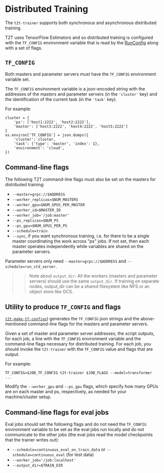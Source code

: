 # Distributed Training

The `t2t-trainer` supports both synchronous and asynchronous distributed
training.

T2T uses TensorFlow Estimators and so distributed training is configured with
the `TF_CONFIG` environment variable that is read by the
[RunConfig](https://github.com/tensorflow/tensorflow/blob/master/tensorflow/python/estimator/run_config.py)
along with a set of flags.

## `TF_CONFIG`

Both masters and parameter servers must have the `TF_CONFIG` environment
variable set.

The `TF_CONFIG` environment variable is a json-encoded string with the addresses
of the masters and parameter servers (in the `'cluster'` key) and the
identification of the current task (in the `'task'` key).

For example:

```
cluster = {
    'ps': ['host1:2222', 'host2:2222'],
    'master': ['host3:2222', 'host4:2222', 'host5:2222']
}
os.environ['TF_CONFIG'] = json.dumps({
    'cluster': cluster,
    'task': {'type': 'master', 'index': 1},
    'environment': 'cloud',
})
```

## Command-line flags

The following T2T command-line flags must also be set on the masters for
distributed training:

- `--master=grpc://$ADDRESS`
- `--worker_replicas=$NUM_MASTERS`
- `--worker_gpu=$NUM_GPUS_PER_MASTER`
- `--worker_id=$MASTER_ID`
- `--worker_job='/job:master'`
- `--ps_replicas=$NUM_PS`
- `--ps_gpu=$NUM_GPUS_PER_PS`
- `--schedule=train`
- `--sync`, if you want synchronous training, i.e. for there to be a single
  master coordinating the work across "ps" jobs. If not set, then each master
  operates independently while variables are shared on the parameter servers.

Parameter servers only need `--master=grpc://$ADDRESS` and
`--schedule=run_std_server`.

>> Note about `output_dir`: All the workers (masters and parameter servers) should use the same `output_dir`. If training
>> on separate nodes, output_dir can be a shared filesystem like NFS or an object store like GCS.

## Utility to produce `TF_CONFIG` and flags

[`t2t-make-tf-configs`](https://github.com/tensorflow/tensor2tensor/tree/master/tensor2tensor/bin/t2t-make-tf-configs))
generates the `TF_CONFIG` json strings and the above-mentioned command-line
flags for the masters and parameter servers.

Given a set of master and parameter server addresses, the script outputs, for
each job, a line with the `TF_CONFIG` environment variable and the command-line
flags necessary for distributed training. For each job, you should invoke the
`t2t-trainer` with the `TF_CONFIG` value and flags that are output.

For example:

```
TF_CONFIG=$JOB_TF_CONFIG t2t-trainer $JOB_FLAGS --model=transformer ...
```

Modify the `--worker_gpu` and `--ps_gpu` flags, which specify how many GPUs are
on each master and ps, respectively, as needed for your machine/cluster setup.

## Command-line flags for eval jobs

Eval jobs should set the following flags and do not need the `TF_CONFIG`
environment variable to be set as the eval jobs run locally and do not
communicate to the other jobs (the eval jobs read the model checkpoints that the
trainer writes out):

- `--schedule=continuous_eval_on_train_data` or
  `--schedule=continuous_eval` (for test data)
- `--worker_job='/job:localhost'`
- `--output_dir=$TRAIN_DIR`
